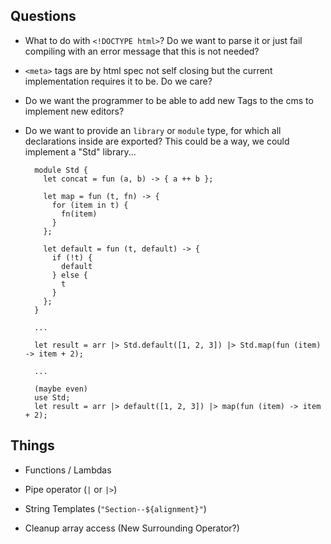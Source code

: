 ## Questions

- What to do with `<!DOCTYPE html>`? Do we want to parse it or just fail compiling with an error message that this is
  not needed?

- `<meta>` tags are by html spec not self closing but the current implementation requires it to be. Do we care?

- Do we want the programmer to be able to add new Tags to the cms to implement new editors?

- Do we want to provide an `library` or `module` type, for which all declarations inside are exported? This could be a
  way, we could implement a "Std" library...

  ```
    module Std {
      let concat = fun (a, b) -> { a ++ b };

      let map = fun (t, fn) -> {
        for (item in t) {
          fn(item)
        }
      };

      let default = fun (t, default) -> {
        if (!t) {
          default
        } else {
          t
        }
      };
    }

    ...

    let result = arr |> Std.default([1, 2, 3]) |> Std.map(fun (item) -> item + 2);

    ...

    (maybe even)
    use Std;
    let result = arr |> default([1, 2, 3]) |> map(fun (item) -> item + 2);
  ```

## Things

- Functions / Lambdas

- Pipe operator (`|` or `|>`)

- String Templates (`"Section--${alignment}"`)

- Cleanup array access (New Surrounding Operator?)
